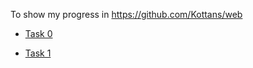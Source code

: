 To show my progress in https://github.com/Kottans/web

* [Task 0 ](https://github.com/m-vv/kottans_web_test/blob/master/task_0/README.md)

* [Task 1](https://github.com/m-vv/kottans_web_test/blob/master/task_1/README.md)
